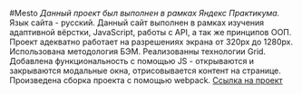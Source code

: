 #Mesto
*Данный проект был выполнен в рамках Яндекс Практикума.*
Язык сайта - русский. Данный сайт выполнен в рамках изучения адаптивной вёрстки, JavaScript, работы с API, а так же принципов ООП.
Проект адекватно работает на разрешениях экрана от 320px до 1280px.
Использована методология БЭМ. Реализованны технологии Grid. 
Добавлена функциональность с помощью JS - открываются и закрываются модальные окна, отрисовывается контент на странице.
Произведена сборка проекта с помощью webpack.
[Ссылка на проект](https://liubovmavlieva.github.io/mesto-project/)
